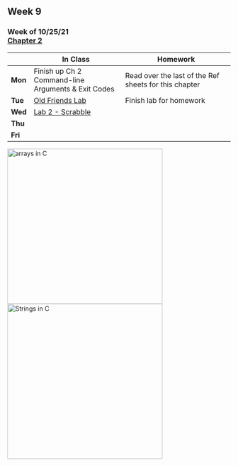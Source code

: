 ## Week 9

### Week of 10/25/21<br>[Chapter 2](/apcsp/curriculum/2)

  |       |In Class               |Homework   |
  |-------|---------              |---------  |
  |**Mon**|Finish up Ch 2<br>Command-line Arguments & Exit Codes |Read over the last of the Ref sheets for this chapter |
  |**Tue**|[Old Friends Lab](https://lab.cs50.io/candib80/cs50labs/c/oldFriends/) |Finish lab for homework |
  |**Wed**|[Lab 2 - Scrabble](https://candib80.github.io/apcsp/psets/scrabble) | |
  |**Thu**| | |
  |**Fri**| | |


<meta http-equiv="refresh" content="300"/>

<img src="https://media.geeksforgeeks.org/wp-content/cdn-uploads/Array-Declaration-In-C.png" alt="arrays in C" height="350">
<img src="https://media.geeksforgeeks.org/wp-content/cdn-uploads/20201209135923/String-in-C.png" alt="Strings in C" height="350">
